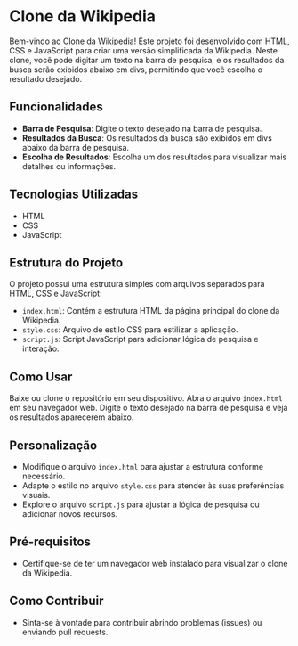 # Clone da Wikipedia

Bem-vindo ao Clone da Wikipedia! Este projeto foi desenvolvido com HTML, CSS e JavaScript para criar uma versão simplificada da Wikipedia. Neste clone, você pode digitar um texto na barra de pesquisa, e os resultados da busca serão exibidos abaixo em divs, permitindo que você escolha o resultado desejado.

## Funcionalidades

- **Barra de Pesquisa**: Digite o texto desejado na barra de pesquisa.
- **Resultados da Busca**: Os resultados da busca são exibidos em divs abaixo da barra de pesquisa.
- **Escolha de Resultados**: Escolha um dos resultados para visualizar mais detalhes ou informações.

## Tecnologias Utilizadas

- HTML
- CSS
- JavaScript

## Estrutura do Projeto

O projeto possui uma estrutura simples com arquivos separados para HTML, CSS e JavaScript:

- `index.html`: Contém a estrutura HTML da página principal do clone da Wikipedia.
- `style.css`: Arquivo de estilo CSS para estilizar a aplicação.
- `script.js`: Script JavaScript para adicionar lógica de pesquisa e interação.

## Como Usar

Baixe ou clone o repositório em seu dispositivo.
Abra o arquivo `index.html` em seu navegador web.
Digite o texto desejado na barra de pesquisa e veja os resultados aparecerem abaixo.

## Personalização

- Modifique o arquivo `index.html` para ajustar a estrutura conforme necessário.
- Adapte o estilo no arquivo `style.css` para atender às suas preferências visuais.
- Explore o arquivo `script.js` para ajustar a lógica de pesquisa ou adicionar novos recursos.

## Pré-requisitos

- Certifique-se de ter um navegador web instalado para visualizar o clone da Wikipedia.

## Como Contribuir

- Sinta-se à vontade para contribuir abrindo problemas (issues) ou enviando pull requests.